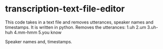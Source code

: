 # transcription-text-file-editor
This code takes in a text file and removes utterances, speaker names and timestamps.
It is written in python.
Removes the utterances:
1.uh
2.um
3.uh-huh
4.mm-hmm
5.you know

Speaker names and,
timestamps.
